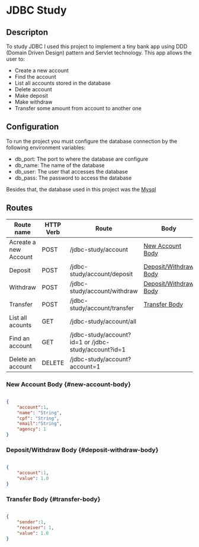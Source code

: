 # JDBC Study

## Descripton

To study JDBC I used this project to implement a tiny bank app using DDD (Domain Driven Design) pattern and Servlet technology. This app allows the user to:

- Create a new account
- Find the account
- List all accounts stored in the database
- Delete account
- Make deposit
- Make withdraw
- Transfer some amount from account to another one

## Configuration

To run the project you must configure the database connection by the following environment variables:

- db_port: The port to where the database are configure
- db_name: The name of the database
- db_user: The user that accesses the database
- db_pass: The password to access the database

Besides that, the database used in this project was the [Mysql](https://www.mysql.com/)


## Routes

|Route name           |HTTP Verb|Route                                               |Body                                           |
|---------------------|---------|----------------------------------------------------|-----------------------------------------------|
|Acreate a new Account|POST     |/jdbc-study/account                                 |[New Account Body](#new-account-body)          |
|Deposit              |POST     |/jdbc-study/account/deposit                         |[Deposit/Withdraw Body](#deposit-withdraw-body)|
|Withdraw             |POST     |/jdbc-study/account/withdraw                        |[Deposit/Withdraw Body](#deposit-withdraw-body)|
|Transfer             |POST     |/jdbc-study/account/transfer                        |[Transfer Body](#transfer-body)                |
|List all acounts     |GET      |/jdbc-study/account/all                             |                                               |
|Find an account      |GET      |/jdbc-study/account?id=1 or /jdbc-study/account?id=1|                                               |
|Delete an account    |DELETE   |/jdbc-study/account?account=1                       |                                               |



### New Account Body {#new-account-body}

```json

{
    "account":1,
    "name": "String",
    "cpf": "String",
    "email":"String",
    "agency": 1
}

```

### Deposit/Withdraw Body {#deposit-withdraw-body}

```json

{
    "account":1,
    "value": 1.0
}

```
### Transfer Body {#transfer-body}

```json

{
    "sender":1,
    "receiver": 1,
    "value": 1.0
}

```